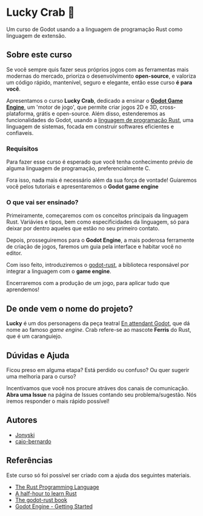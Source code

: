 # Lucky Crab 🦀

Um curso de Godot usando a a linguagem de programação Rust como linguagem de extensão.

## Sobre este curso

Se você sempre quis fazer seus próprios jogos com as ferramentas mais modernas do mercado, prioriza o desenvolvimento __open-source__, e valoriza um código rápido, mantenível, seguro e elegante, então esse curso **é para você**.

Apresentamos o curso **Lucky Crab**, dedicado a ensinar o [__Godot Game Engine__](https://godotengine.org/), um 'motor de jogo', que permite criar jogos 2D e 3D, cross-plataforma, grátis e open-source. Além disso, estenderemos as funcionalidades do Godot, usando a [linguagem de programação Rust](https://www.rust-lang.org/), uma linguagem de sistemas, focada em construir softwares eficientes e confiaveis.

### Requisitos

Para fazer esse curso é esperado que você tenha conhecimento prévio de alguma linguagem de programação, preferencialmente C.

Fora isso, nada mais é necessário além da sua força de vontade! Guiaremos você pelos tutoriais e apresentaremos o __Godot game engine__

### O que vai ser ensinado?

Primeiramente, começaremos com os conceitos principais da linguagem Rust. Variávies e tipos, bem como especificidades da linguagem, só para deixar por dentro aqueles que estão no seu primeiro contato.

Depois, prosseguiremos para o __Godot Engine__, a mais poderosa ferramente de criação de jogos, faremos um guia pela interface e habitar você no editor.

Com isso feito, introduziremos o [godot-rust](https://godot-rust.github.io/), a biblioteca responsável por integrar a linguagem com o __game engine__.

Encerraremos com a produção de um jogo, para aplicar tudo que aprendemos!

## De onde vem o nome do projeto?

**Lucky** é um dos personagens da peça teatral [En attendant Godot](https://pt.wikipedia.org/wiki/En_attendant_Godot), que dá nome ao famoso _game engine_. Crab refere-se ao mascote **Ferris** do Rust, que é um caranguiejo.

## Dúvidas e Ajuda

Ficou preso em alguma etapa? Está perdido ou confuso? Ou quer sugerir uma melhoria para o curso?

Incentivamos que você nos procure atráves dos canais de comunicação. **Abra uma Issue** na página de Issues contando seu problema/sugestão. Nós iremos responder o mais rápido possível!

## Autores
- [Jonyski](https://github.com/Jonyski)
- [caio-bernardo](https://github.com/caio-bernardo)


## Referências

Este curso só foi possível ser criado com a ajuda dos seguintes materiais.

- [The Rust Programming Language](https://doc.rust-lang.org/stable/book/title-page.html)
- [A half-hour to learn Rust](https://fasterthanli.me/articles/a-half-hour-to-learn-rust)
- [The godot-rust book](https://godot-rust.github.io/book/)
- [Godot Engine - Getting Started](https://docs.godotengine.org/en/stable/getting_started/introduction/index.html)

